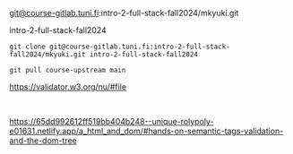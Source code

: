 git@course-gitlab.tuni.fi:intro-2-full-stack-fall2024/mkyuki.git

intro-2-full-stack-fall2024

```
git clone git@course-gitlab.tuni.fi:intro-2-full-stack-fall2024/mkyuki.git intro-2-full-stack-fall2024

git pull course-upstream main
```


https://validator.w3.org/nu/#file

<br>


https://65dd992612ff519bb404b248--unique-rolypoly-e01631.netlify.app/a_html_and_dom/#hands-on-semantic-tags-validation-and-the-dom-tree

